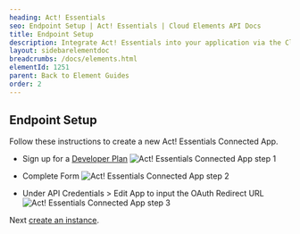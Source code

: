 ```yaml
---
heading: Act! Essentials
seo: Endpoint Setup | Act! Essentials | Cloud Elements API Docs
title: Endpoint Setup
description: Integrate Act! Essentials into your application via the Cloud Elements APIs.
layout: sidebarelementdoc
breadcrumbs: /docs/elements.html
elementId: 1251
parent: Back to Element Guides
order: 2
---
```


## Endpoint Setup

Follow these instructions to create a new Act! Essentials Connected App.

* Sign up for a [Developer Plan](https://actessentials.3scale.net/)
![Act! Essentials Connected App step 1](img/actessentialsoauth1.png)

* Complete Form
![Act! Essentials Connected App step 2](img/actessentialsoauth2.png)

* Under API Credentials > Edit App to input the OAuth Redirect URL
![Act! Essentials Connected App step 3](img/actessentialsoauth3.png)

Next [create an instance](actessentials-create-instance.html).
